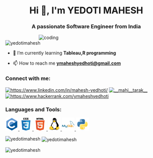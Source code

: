 <h1 align="center">Hi 👋, I'm YEDOTI MAHESH</h1>
<h3 align="center">A passionate Software Engineer from India</h3>
<img align="right" alt="coding" width="400" src="https://encrypted-tbn0.gstatic.com/images?q=tbn:ANd9GcR5t25mw9ZSdvlG-mVue69-5V8cEsvZowVzhw&usqp=CAU>

<p align="left"> <img src="https://komarev.com/ghpvc/?username=yedotimahesh&label=Profile%20views&color=0e75b6&style=flat" alt="yedotimahesh" /> </p>

- 🌱 I’m currently learning **Tableau,R programming**

- 📫 How to reach me **ymaheshyedhoti@gmail.com**

<h3 align="left">Connect with me:</h3>
<p align="left">
<a href="https://linkedin.com/in/https://www.linkedin.com/in/mahesh-yedhoti/" target="blank"><img align="center" src="https://raw.githubusercontent.com/rahuldkjain/github-profile-readme-generator/master/src/images/icons/Social/linked-in-alt.svg" alt="https://www.linkedin.com/in/mahesh-yedhoti/" height="30" width="40" /></a>
<a href="https://instagram.com/__mahi__tarak__" target="blank"><img align="center" src="https://raw.githubusercontent.com/rahuldkjain/github-profile-readme-generator/master/src/images/icons/Social/instagram.svg" alt="__mahi__tarak__" height="30" width="40" /></a>
<a href="https://www.hackerrank.com/https://www.hackerrank.com/ymaheshyedhoti" target="blank"><img align="center" src="https://raw.githubusercontent.com/rahuldkjain/github-profile-readme-generator/master/src/images/icons/Social/hackerrank.svg" alt="https://www.hackerrank.com/ymaheshyedhoti" height="30" width="40" /></a>
</p>

<h3 align="left">Languages and Tools:</h3>
<p align="left"> <a href="https://www.cprogramming.com/" target="_blank" rel="noreferrer"> <img src="https://raw.githubusercontent.com/devicons/devicon/master/icons/c/c-original.svg" alt="c" width="40" height="40"/> </a> <a href="https://www.w3schools.com/css/" target="_blank" rel="noreferrer"> <img src="https://raw.githubusercontent.com/devicons/devicon/master/icons/css3/css3-original-wordmark.svg" alt="css3" width="40" height="40"/> </a> <a href="https://www.w3.org/html/" target="_blank" rel="noreferrer"> <img src="https://raw.githubusercontent.com/devicons/devicon/master/icons/html5/html5-original-wordmark.svg" alt="html5" width="40" height="40"/> </a> <a href="https://www.linux.org/" target="_blank" rel="noreferrer"> <img src="https://raw.githubusercontent.com/devicons/devicon/master/icons/linux/linux-original.svg" alt="linux" width="40" height="40"/> </a> <a href="https://www.mysql.com/" target="_blank" rel="noreferrer"> <img src="https://raw.githubusercontent.com/devicons/devicon/master/icons/mysql/mysql-original-wordmark.svg" alt="mysql" width="40" height="40"/> </a> <a href="https://www.python.org" target="_blank" rel="noreferrer"> <img src="https://raw.githubusercontent.com/devicons/devicon/master/icons/python/python-original.svg" alt="python" width="40" height="40"/> </a> </p>

<p><img align="left" src="https://github-readme-stats.vercel.app/api/top-langs?username=yedotimahesh&show_icons=true&locale=en&layout=compact" alt="yedotimahesh" /></p>

<p>&nbsp;<img align="center" src="https://github-readme-stats.vercel.app/api?username=yedotimahesh&show_icons=true&locale=en" alt="yedotimahesh" /></p>

<p><img align="center" src="https://github-readme-streak-stats.herokuapp.com/?user=yedotimahesh&" alt="yedotimahesh" /></p>
